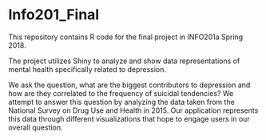 # Info201_Final

This repository contains R code for the final project in INFO201a Spring 2018.

The project utilizes Shiny to analyze and show data representations of mental health specifically related to depression.

We ask the question, what are the biggest contributors to depression and how are they correlated to the frequency of suicidal tendencies? We attempt to answer this question by analyzing the data taken from the National Survey on Drug Use and Health in 2015. Our application represents this data through different visualizations that hope to engage users in our overall question.
